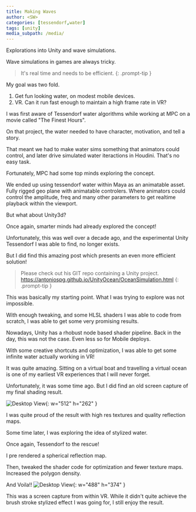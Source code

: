 ```yaml
---
title: Making Waves
author: <SW>
categories: [tessendorf,water]
tags: [unity]
media_subpath: /media/
---
```


Explorations into Unity and wave simulations.


Wave simulations in games are always tricky.
>It's real time and needs to be efficient.
{: .prompt-tip }

My goal was two fold.

1. Get fun looking water, on modest mobile devices.
2. VR. Can it run fast enough to maintain a high frame rate in VR?



I was first aware of Tessendorf water algorithms while working at MPC on a movie called "The Finest Hours".


On that project, the water needed to have character, motivation, and tell a story.


That meant we had to make water sims something that animators could control, and later drive simulated water iteractions in Houdini.  That's no easy task.

Fortunately, MPC had some top minds exploring the concept.


We ended up using tessendorf water within Maya as an animatable asset. Fully rigged geo plane with animatable controlers.  Where animators could control the amplitude, freq and many other parameters to get realtime playback within the viewport.


But what about Unity3d?


Once again, smarter minds had already explored the concept!

Unfortunately, this was well over a decade ago, and the experimental Unity Tessendorf I was able to find, no longer exists.


But I did find this amazing post which presents an even more efficient solution!

>Please check out his GIT repo containing a Unity project. <https://antoniospg.github.io/UnityOcean/OceanSimulation.html>
{: .prompt-tip }

This was basically my starting point.  What I was trying to explore was not impossible.



With enough tweaking, and some HLSL shaders I was able to code from scratch, I was able to get some very promising results.

Nowadays, Unity has a rhobust node based shader pipeline.
Back in the day, this was not the case.  Even less so for Mobile deploys.

With some creative shortcuts and optimization, I was able to get some infinite water actually working in VR!

It was quite amazing. Sitting on a virtual boat and travelling a virtual ocean is one of my earliest VR experiences that I will never forget.

Unfortunately, it was some time ago.  But I did find an old screen capture of my final shading result.

![Desktop View](/tessendorf_waves_v001.gif){: w="512" h="262" }

I was quite proud of the result with high res textures and quality reflection maps.


Some time later, I was exploring the idea of stylized water.

Once again, Tessendorf to the rescue!

I pre rendered a spherical reflection map.

Then, tweaked the shader code for optimization and fewer texture maps.
Increased the polygon density.

And Voila!!
![Desktop View](/tessendorf_stylized_v001.gif){: w="488" h="374" }

This was a screen capture from within VR.
While it didn't quite achieve the brush stroke stylized effect I was going for, I still enjoy the result.
